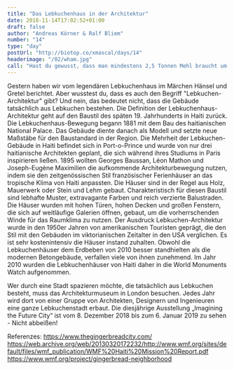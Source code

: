 ```yaml
---
title: "Das Lebkuchenhaus in der Architektur"
date: 2018-11-14T17:02:52+01:00
draft: false
author: "Andreas Körner & Ralf Bliem"
number: "14"
type: "day"
postUrl: "http://biotop.co/xmascal/days/14"
headerimage: "/02/wham.jpg"
call: "Hast du gewusst, dass man mindestens 2,5 Tonnen Mehl braucht um ein bewohnbares Lebkuchenhaus zu bauen?"
---
```

Gestern haben wir vom legendären Lebkuchenhaus im Märchen Hänsel und Gretel berichtet. Aber wusstest du, dass es auch den Begriff "Lebkuchen-Architektur" gibt? Und nein, das bedeutet nicht, dass die Gebäude tatsächlich aus Lebkuchen bestehen. Die Definition der Lebkuchenhaus-Architektur geht auf den Baustil des späten 19. Jahrhunderts in Haiti zurück.
Die Lebkuchenhaus-Bewegung begann 1881 mit dem Bau des haitianischen National Palace. Das Gebäude diente danach als Modell und setzte neue Maßstäbe für den Baustandard in der Region. Die Mehrheit der Lebkuchen-Gebäude in Haiti befindet sich in Port-o-Prince und wurde von nur drei haitianische Architekten geplant, die sich während ihres Studiums in Paris inspirieren ließen. 1895 wollten Georges Baussan, Léon Mathon und Joseph-Eugène Maximilien die aufkommende Architekturbewegung nutzen, indem sie den zeitgenössischen Stil französischer Ferienhäuser an das tropische Klima von Haiti anpassten.
Die Häuser sind in der Regel aus Holz, Mauerwerk oder Stein und Lehm gebaut. Charakteristisch für diesen Baustil sind lebhafte Muster, extravagante Farben und reich verzierte Balustraden. Die Häuser wurden mit hohen Türen, hohen Decken und großen Fenstern, die sich auf weitläufige Galerien öffnen, gebaut, um die vorherrschenden Winde für das Raumklima zu nutzen. Der Ausdruck Lebkuchen-Architektur wurde in den 1950er Jahren von amerikanischen Touristen geprägt, die den Stil mit den Gebäuden im viktorianischen Zeitalter in den USA verglichen. Es ist sehr kostenintensiv die Häuser instand zuhalten. Obwohl die Lebkuchenhäuser dem Erdbeben von 2010 besser standhielten als die modernen Betongebäude, verfallen viele von ihnen zunehmend. Im Jahr 2010 wurden die Lebkuchenhäuser von Haiti daher in die World Monuments Watch aufgenommen.

Wer durch eine Stadt spazieren möchte, die tatsächlich aus Lebkuchen besteht, muss das Architekturmuseum in London besuchen. Jedes Jahr wird dort von einer Gruppe von Architekten, Designern und Ingenieuren eine ganze Lebkuchenstadt erbaut. Die diesjährige Ausstellung „Imagining the Future City“ ist vom 8. Dezember 2018 bis zum 6. Januar 2019 zu sehen - Nicht abbeißen!

Referenzes:
https://www.thegingerbreadcity.com/
https://web.archive.org/web/20130320172232/http://www.wmf.org/sites/default/files/wmf_publication/WMF%20Haiti%20Mission%20Report.pdf
https://www.wmf.org/project/gingerbread-neighborhood
